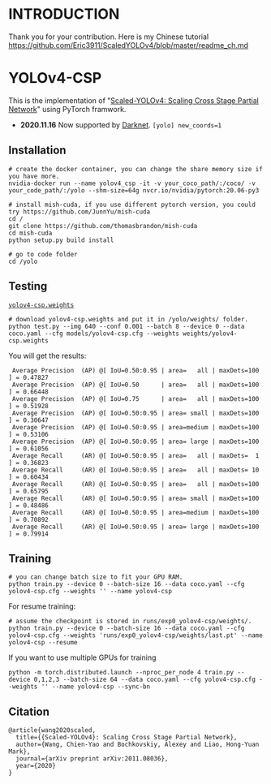 # INTRODUCTION
Thank you for your contribution. Here is my Chinese tutorial
https://github.com/Eric3911/ScaledYOLOv4/blob/master/readme_ch.md

# YOLOv4-CSP

This is the implementation of "[Scaled-YOLOv4: Scaling Cross Stage Partial Network](https://arxiv.org/abs/2011.08036)" using PyTorch framwork.

* **2020.11.16** Now supported by [Darknet](https://github.com/AlexeyAB/darknet). `[yolo] new_coords=1` 

## Installation

```
# create the docker container, you can change the share memory size if you have more.
nvidia-docker run --name yolov4_csp -it -v your_coco_path/:/coco/ -v your_code_path/:/yolo --shm-size=64g nvcr.io/nvidia/pytorch:20.06-py3

# install mish-cuda, if you use different pytorch version, you could try https://github.com/JunnYu/mish-cuda
cd /
git clone https://github.com/thomasbrandon/mish-cuda
cd mish-cuda
python setup.py build install

# go to code folder
cd /yolo
```

## Testing

[`yolov4-csp.weights`](https://drive.google.com/file/d/1NQwz47cW0NUgy7L3_xOKaNEfLoQuq3EL/view?usp=sharing)

```
# download yolov4-csp.weights and put it in /yolo/weights/ folder.
python test.py --img 640 --conf 0.001 --batch 8 --device 0 --data coco.yaml --cfg models/yolov4-csp.cfg --weights weights/yolov4-csp.weights
```

You will get the results:
```
 Average Precision  (AP) @[ IoU=0.50:0.95 | area=   all | maxDets=100 ] = 0.47827
 Average Precision  (AP) @[ IoU=0.50      | area=   all | maxDets=100 ] = 0.66448
 Average Precision  (AP) @[ IoU=0.75      | area=   all | maxDets=100 ] = 0.51928
 Average Precision  (AP) @[ IoU=0.50:0.95 | area= small | maxDets=100 ] = 0.30647
 Average Precision  (AP) @[ IoU=0.50:0.95 | area=medium | maxDets=100 ] = 0.53106
 Average Precision  (AP) @[ IoU=0.50:0.95 | area= large | maxDets=100 ] = 0.61056
 Average Recall     (AR) @[ IoU=0.50:0.95 | area=   all | maxDets=  1 ] = 0.36823
 Average Recall     (AR) @[ IoU=0.50:0.95 | area=   all | maxDets= 10 ] = 0.60434
 Average Recall     (AR) @[ IoU=0.50:0.95 | area=   all | maxDets=100 ] = 0.65795
 Average Recall     (AR) @[ IoU=0.50:0.95 | area= small | maxDets=100 ] = 0.48486
 Average Recall     (AR) @[ IoU=0.50:0.95 | area=medium | maxDets=100 ] = 0.70892
 Average Recall     (AR) @[ IoU=0.50:0.95 | area= large | maxDets=100 ] = 0.79914
```

## Training

```
# you can change batch size to fit your GPU RAM.
python train.py --device 0 --batch-size 16 --data coco.yaml --cfg yolov4-csp.cfg --weights '' --name yolov4-csp
```

For resume training:
```
# assume the checkpoint is stored in runs/exp0_yolov4-csp/weights/.
python train.py --device 0 --batch-size 16 --data coco.yaml --cfg yolov4-csp.cfg --weights 'runs/exp0_yolov4-csp/weights/last.pt' --name yolov4-csp --resume
```

If you want to use multiple GPUs for training
```
python -m torch.distributed.launch --nproc_per_node 4 train.py --device 0,1,2,3 --batch-size 64 --data coco.yaml --cfg yolov4-csp.cfg --weights '' --name yolov4-csp --sync-bn
```

## Citation

```
@article{wang2020scaled,
  title={{Scaled-YOLOv4}: Scaling Cross Stage Partial Network},
  author={Wang, Chien-Yao and Bochkovskiy, Alexey and Liao, Hong-Yuan Mark},
  journal={arXiv preprint arXiv:2011.08036},
  year={2020}
}
```
